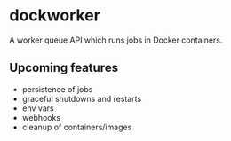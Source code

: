 # dockworker
A worker queue API which runs jobs in Docker containers.

## Upcoming features

 * persistence of jobs
 * graceful shutdowns and restarts
 * env vars
 * webhooks
 * cleanup of containers/images
